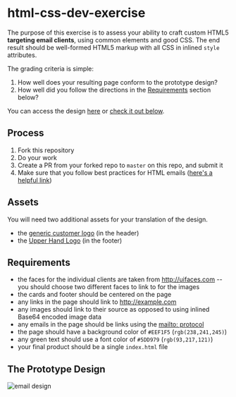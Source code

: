 # html-css-dev-exercise
The purpose of this exercise is to assess your ability to craft custom HTML5 **targeting email clients**, using common elements and good CSS. The end result should be well-formed HTML5 markup with all CSS in inlined `style` attributes.

The grading criteria is simple:
1. How well does your resulting page conform to the prototype design?
2. How well did you follow the directions in the [Requirements](https://github.com/upper-hand/html-css-dev-exercise/tree/master#requirements) section below?

You can access the design [here](https://s3.amazonaws.com/upperhand-dev/dev-exercises/uh_newbookings.jpg) or [check it out below](https://github.com/upper-hand/html-css-dev-exercise/tree/master#the-prototype-design).

## Process
1. Fork this repository
2. Do your work
3. Create a PR from your forked repo to `master` on this repo, and submit it
4. Make sure that you follow best practices for HTML emails ([here's a helpful link](https://gist.github.com/janogarcia/4977a2346cbc7e52334b))

## Assets
You will need two additional assets for your translation of the design.
- the [generic customer logo](https://s3.amazonaws.com/upperhand-dev/dev-exercises/generic-logo.jpg) (in the header)
- the [Upper Hand Logo](https://s3.amazonaws.com/upperhand-dev/dev-exercises/UH_Logo_Web.png) (in the footer)

## Requirements
- the faces for the individual clients are taken from http://uifaces.com -- you should choose two different faces to link to for the images
- the cards and footer should be centered on the page
- any links in the page should link to http://example.com
- any images should link to their source as opposed to using inlined Base64 encoded image data
- any emails in the page should be links using the [mailto: protocol](https://msdn.microsoft.com/en-us/library/aa767737(v=vs.85).aspx)
- the page should have a background color of `#EEF1F5` (`rgb(238,241,245)`)
- any green text should use a font color of `#5DD979` (`rgb(93,217,121)`)
- your final product should be a single `index.html` file

## The Prototype Design
![email design](https://s3.amazonaws.com/upperhand-dev/dev-exercises/uh_newbookings.jpg)
